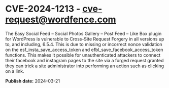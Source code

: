 # CVE-2024-1213 - cve-request@wordfence.com

The Easy Social Feed – Social Photos Gallery – Post Feed – Like Box plugin for WordPress is vulnerable to Cross-Site Request Forgery in all versions up to, and including, 6.5.4. This is due to missing or incorrect nonce validation on the esf_insta_save_access_token and efbl_save_facebook_access_token functions. This makes it possible for unauthenticated attackers to connect their facebook and instagram pages to the site via a forged request granted they can trick a site administrator into performing an action such as clicking on a link.

**Publish date:** 2024-03-21
